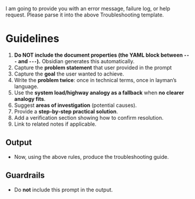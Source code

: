 I am going to provide you with an error message, failure log, or help request.
Please parse it into the above Troubleshooting template.

# Guidelines

1) **Do NOT include the document properties (the YAML block between `---` and `---`).** Obsidian generates this automatically.
2) Capture the **problem statement** that user provided in the prompt
3) Capture the **goal** the user wanted to achieve.
4) Write the **problem twice**: once in technical terms, once in layman’s language.
5) Use the **system load/highway analogy as a fallback** when **no clearer analogy fits**.
6) Suggest **areas of investigation** (potential causes).
7) Provide a **step-by-step practical solution**.
8) Add a verification section showing how to confirm resolution.
9) Link to related notes if applicable.

## **Output**
- Now, using the above rules, produce the troubleshooting guide.

## Guardrails
- Do **not** include this prompt in the output.